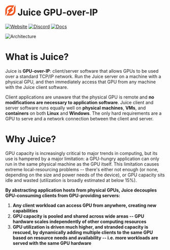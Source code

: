 # ![Logo](https://raw.githubusercontent.com/Juice-Labs/Juice-Labs/master/assets/Juice%4032px.png) Juice GPU-over-IP

[![Website](https://img.shields.io/static/v1.svg?color=F15722&labelColor=555555&logoColor=ffffff&style=for-the-badge&label=juicelabs.co&message=Website)](https://juicelabs.co)
[![Discord](https://img.shields.io/discord/755570806397993111.svg?color=F15722&labelColor=555555&logoColor=ffffff&style=for-the-badge&label=Discord&logo=discord)](https://discord.gg/xWHXNX8b3V)
[![Docs](https://img.shields.io/static/v1.svg?color=F15722&labelColor=555555&logoColor=ffffff&style=for-the-badge&label=Docs&logo=docsdotrs&message=Juice%20GPU)](https://juice-labs.github.io/juice-docs)

![Architecture](https://juice-labs.github.io/juice-docs/assets/images/JuiceComponents-e94534d8678bf77f611d131885d2cae1.png)

# What is Juice?

Juice is **GPU-over-IP**: client/server software that allows GPUs to be used over a standard TCP/IP network.  Run the Juice server on a machine with a physical GPU, and then immediately access that GPU from any machine with the Juice client software.

Client applications are unaware that the physical GPU is remote and **no modifications are necessary to application software**.  Juice client and server software runs equally well on **physical machines**, **VMs**, and **containers** on both **Linux** and **Windows**.  The only hard requirements are a GPU to serve and a network connection between the client and server.

# Why Juice?

GPU capacity is increasingly critical to major trends in computing, but its use is hampered by a major limitation: a GPU-hungry application can only run in the same physical machine as the GPU itself.  This limitation causes extreme local-resourcing problems -- there's either not enough (or none, depending on the size and power needs of the device), or GPU capacity sits idle and wasted (utilization is broadly estimated at below 15%).

**By abstracting application hosts from physical GPUs, Juice decouples GPU-consuming clients from GPU-providing servers:**

1. **Any client workload can access GPU from anywhere, creating new capabilities**
1. **GPU capacity is pooled and shared across wide areas -- GPU hardware scales independently of other computing resources**
1. **GPU utilization is driven much higher, and stranded capacity is rescued, by dynamically adding multiple clients to the same GPU based on resource needs and availability -- i.e. more workloads are served with the same GPU hardware**

